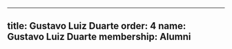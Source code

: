 ---
  title: Gustavo Luiz Duarte
  order: 4
  name: Gustavo Luiz Duarte
  membership: Alumni
  ---
  